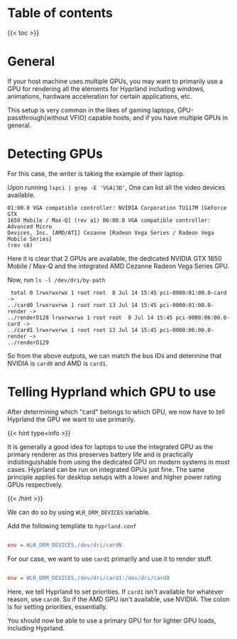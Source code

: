 # Table of contents

{{< toc >}}

# General


If your host machine uses multiple GPUs, you may want to primarily use a GPU for
rendering all the elements for Hyprland including windows, animations, hardware
acceleration for certain applications, etc.

This setup is very common in the likes of gaming laptops,
GPU-passthrough(without VFIO) capable hosts, and if you have multiple GPUs in
general.

# Detecting GPUs

For this case, the writer is taking the example of their laptop.

Upon running `lspci | grep -E 'VGA|3D'`, One can list all the video devices
available.

```
01:00.0 VGA compatible controller: NVIDIA Corporation TU117M [GeForce GTX
1650 Mobile / Max-Q] (rev a1) 06:00.0 VGA compatible controller: Advanced Micro
Devices, Inc. [AMD/ATI] Cezanne [Radeon Vega Series / Radeon Vega Mobile Series]
(rev c6)
```
Here it is clear that 2 GPUs are available, the dedicated NVIDIA GTX 1650 Mobile
/ Max-Q and the integrated AMD Cezanne Radeon Vega Series GPU.

Now, run `ls -l /dev/dri/by-path`

```
 total 0 lrwxrwxrwx 1 root root  8 Jul 14 15:45 pci-0000:01:00.0-card ->
../card0 lrwxrwxrwx 1 root root 13 Jul 14 15:45 pci-0000:01:00.0-render ->
../renderD128 lrwxrwxrwx 1 root root  8 Jul 14 15:45 pci-0000:06:00.0-card ->
../card1 lrwxrwxrwx 1 root root 13 Jul 14 15:45 pci-0000:06:00.0-render ->
../renderD129
```

So from the above outputs, we can match the bus IDs and determine that NVIDIA is
`card0` and AMD is `card1`.

# Telling Hyprland which GPU to use

After determining which "card" belongs to which GPU, we now have to tell
Hyprland the GPU we want to use primarily.

{{< hint type=info >}}

It is generally a good idea for laptops to use the integrated GPU as the primary
renderer as this preserves battery life and is practically indistinguishable
from using the dedicated GPU on modern systems in most cases. Hyprland can be
run on integrated GPUs just fine. The same principle applies for desktop setups
with a lower and higher power rating GPUs respectively.

{{< /hint >}}

We can do so by using `WLR_DRM_DEVICES` variable.

Add the following template to `hyprland.conf`

```ini

env = WLR_DRM_DEVICES,/dev/dri/cardN

```

For our case, we want to use `card1` primarily and use it to render stuff. 

```ini

env = WLR_DRM_DEVICES,/dev/dri/card1:/dev/dri/card0

```

Here, we tell Hyprland to set priorities. If `card1` isn't available for
whatever reason, use `card0`. So if the AMD GPU isn't available, use NVIDIA. The
colon is for setting priorities, essentially.

You should now be able to use a primary GPU for for lighter GPU loads, including
Hyprland.
